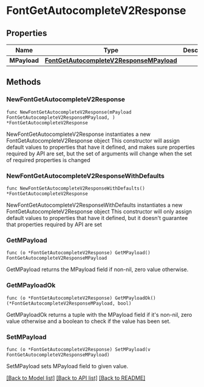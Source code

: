 # FontGetAutocompleteV2Response

## Properties

Name | Type | Description | Notes
------------ | ------------- | ------------- | -------------
**MPayload** | [**FontGetAutocompleteV2ResponseMPayload**](FontGetAutocompleteV2ResponseMPayload.md) |  | 

## Methods

### NewFontGetAutocompleteV2Response

`func NewFontGetAutocompleteV2Response(mPayload FontGetAutocompleteV2ResponseMPayload, ) *FontGetAutocompleteV2Response`

NewFontGetAutocompleteV2Response instantiates a new FontGetAutocompleteV2Response object
This constructor will assign default values to properties that have it defined,
and makes sure properties required by API are set, but the set of arguments
will change when the set of required properties is changed

### NewFontGetAutocompleteV2ResponseWithDefaults

`func NewFontGetAutocompleteV2ResponseWithDefaults() *FontGetAutocompleteV2Response`

NewFontGetAutocompleteV2ResponseWithDefaults instantiates a new FontGetAutocompleteV2Response object
This constructor will only assign default values to properties that have it defined,
but it doesn't guarantee that properties required by API are set

### GetMPayload

`func (o *FontGetAutocompleteV2Response) GetMPayload() FontGetAutocompleteV2ResponseMPayload`

GetMPayload returns the MPayload field if non-nil, zero value otherwise.

### GetMPayloadOk

`func (o *FontGetAutocompleteV2Response) GetMPayloadOk() (*FontGetAutocompleteV2ResponseMPayload, bool)`

GetMPayloadOk returns a tuple with the MPayload field if it's non-nil, zero value otherwise
and a boolean to check if the value has been set.

### SetMPayload

`func (o *FontGetAutocompleteV2Response) SetMPayload(v FontGetAutocompleteV2ResponseMPayload)`

SetMPayload sets MPayload field to given value.



[[Back to Model list]](../README.md#documentation-for-models) [[Back to API list]](../README.md#documentation-for-api-endpoints) [[Back to README]](../README.md)



